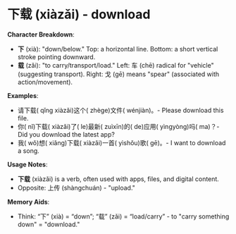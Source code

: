# **下载 (xiàzǎi) - download**

**Character Breakdown**:  
- **下** (xià): "down/below." Top: a horizontal line. Bottom: a short vertical stroke pointing downward.  
- **载** (zǎi): "to carry/transport/load." Left: 车 (chē) radical for "vehicle" (suggesting transport). Right: 戈 (gē) means "spear" (associated with action/movement).

**Examples**:  
- 请下载( qǐng xiàzǎi)这个( zhège)文件( wénjiàn)。- Please download this file.  
- 你( nǐ)下载( xiàzǎi)了( le)最新( zuìxīn)的( de)应用( yìngyòng)吗( ma)？- Did you download the latest app?  
- 我( wǒ)想( xiǎng)下载( xiàzǎi)一首( yìshǒu)歌( gē)。- I want to download a song.

**Usage Notes**:  
- **下载** (xiàzǎi) is a verb, often used with apps, files, and digital content.  
- Opposite: 上传 (shàngchuán) - "upload."

**Memory Aids**:  
- Think: “下” (xià) = “down”; “载” (zǎi) = “load/carry” - to "carry something down" = "download."